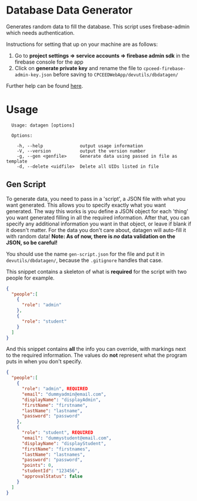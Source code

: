 # Database Data Generator
Generates random data to fill the database.
This script uses firebase-admin which needs authentication.

Instructions for setting that up on your machine are as follows:
1. Go to **project settings => service accounts => firebase admin sdk** in the firebase console for the app
2. Click on **generate private key** and rename the file to `cpceed-firebase-admin-key.json` before saving to `CPCEEDWebApp/devutils/dbdatagen/`

Further help can be found [here](https://firebase.google.com/docs/database/admin/start).

# Usage

```
  Usage: datagen [options]

  Options:

    -h, --help              output usage information
    -V, --version           output the version number
    -g, --gen <genfile>     Generate data using passed in file as template
    -d, --delete <uidfile>  Delete all UIDs listed in file
```

## Gen Script
To generate data, you need to pass in a 'script', a JSON file with what you want generated. This allows you to specify exactly what you want generated.
The way this works is you define a JSON object for each 'thing' you want generated filling in all the required information.
After that, you can specify any additional information you want in that object, or leave if blank if it doesn't matter.
For the data you don't care about, datagen will auto-fill it with random data!
**Note: As of now, there is _no_ data validation on the JSON, so be careful!**

You should use the name `gen-script.json` for the file and put it in `devutils/dbdatagen/`, because the `.gitignore` handles that case.

This snippet contains a skeleton of what is **required** for the script with two people for example.
```JSON
{
  "people":[
    {
      "role": "admin"
    },
    {
      "role": "student"
    }
  ]
}
```


And this snippet contains **all** the info you can override, with markings next to the required information. The values do **not** represent what the program puts in when you don't specify.

```JSON
{
  "people":[
    {
      "role": "admin", REQUIRED
      "email": "dummyadmin@email.com",
      "displayName": "displayAdmin",
      "firstName": "firstname",
      "lastName": "lastname",
      "password": "password"
    },
    {
      "role": "student", REQUIRED
      "email": "dummystudent@email.com",
      "displayName": "displayStudent",
      "firstName": "firstnames",
      "lastName": "lastnames",
      "password": "password",
      "points": 0,
      "studentId": "123456",
      "approvalStatus": false
    }
  ]
}
```
